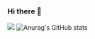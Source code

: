 ### Hi there 👋

<!--
**dearseul/dearseul** is a ✨ _special_ ✨ repository because its `README.md` (this file) appears on your GitHub profile.

Here are some ideas to get you started:

- 🔭 I’m currently working on ...
- 🌱 I’m currently learning ...
- 👯 I’m looking to collaborate on ...
- 🤔 I’m looking for help with ...
- 💬 Ask me about ...
- 📫 How to reach me: ...
- 😄 Pronouns: ...
- ⚡ Fun fact: ...
-->
<a href="" target="_blank"><img src="https://img.shields.io/badge/#fff?style=plastic&logo=#7A1FA2&logoColor=#000"/></a>
![Anurag's GitHub stats](https://github-readme-stats.vercel.app/api?username=dearseul&show_icons=true&theme=radical)

